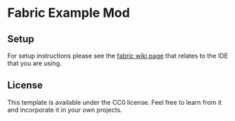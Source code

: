 # Fabric Example Mod

## Setup

For setup instructions please see the [fabric wiki page](https://fabricmc.net/wiki/spooketti:setup) that relates to the IDE that you are using.

## License

This template is available under the CC0 license. Feel free to learn from it and incorporate it in your own projects.
